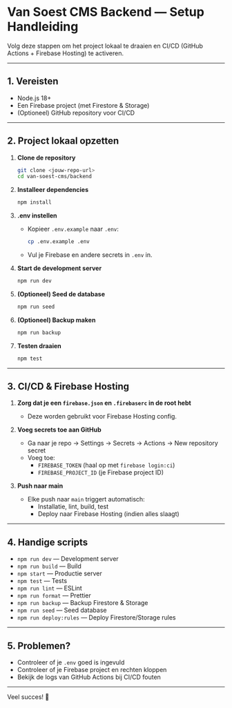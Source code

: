 # Van Soest CMS Backend — Setup Handleiding

Volg deze stappen om het project lokaal te draaien en CI/CD (GitHub Actions + Firebase Hosting) te activeren.

---

## 1. Vereisten

- Node.js 18+
- Een Firebase project (met Firestore & Storage)
- (Optioneel) GitHub repository voor CI/CD

---

## 2. Project lokaal opzetten

1. **Clone de repository**

   ```bash
   git clone <jouw-repo-url>
   cd van-soest-cms/backend
   ```

2. **Installeer dependencies**

   ```bash
   npm install
   ```

3. **.env instellen**

   - Kopieer `.env.example` naar `.env`:
     ```bash
     cp .env.example .env
     ```
   - Vul je Firebase en andere secrets in `.env` in.

4. **Start de development server**

   ```bash
   npm run dev
   ```

5. **(Optioneel) Seed de database**

   ```bash
   npm run seed
   ```

6. **(Optioneel) Backup maken**

   ```bash
   npm run backup
   ```

7. **Testen draaien**
   ```bash
   npm test
   ```

---

## 3. CI/CD & Firebase Hosting

1. **Zorg dat je een `firebase.json` en `.firebaserc` in de root hebt**

   - Deze worden gebruikt voor Firebase Hosting config.

2. **Voeg secrets toe aan GitHub**

   - Ga naar je repo → Settings → Secrets → Actions → New repository secret
   - Voeg toe:
     - `FIREBASE_TOKEN` (haal op met `firebase login:ci`)
     - `FIREBASE_PROJECT_ID` (je Firebase project ID)

3. **Push naar main**
   - Elke push naar `main` triggert automatisch:
     - Installatie, lint, build, test
     - Deploy naar Firebase Hosting (indien alles slaagt)

---

## 4. Handige scripts

- `npm run dev` — Development server
- `npm run build` — Build
- `npm start` — Productie server
- `npm test` — Tests
- `npm run lint` — ESLint
- `npm run format` — Prettier
- `npm run backup` — Backup Firestore & Storage
- `npm run seed` — Seed database
- `npm run deploy:rules` — Deploy Firestore/Storage rules

---

## 5. Problemen?

- Controleer of je `.env` goed is ingevuld
- Controleer of je Firebase project en rechten kloppen
- Bekijk de logs van GitHub Actions bij CI/CD fouten

---

Veel succes! 🎉
